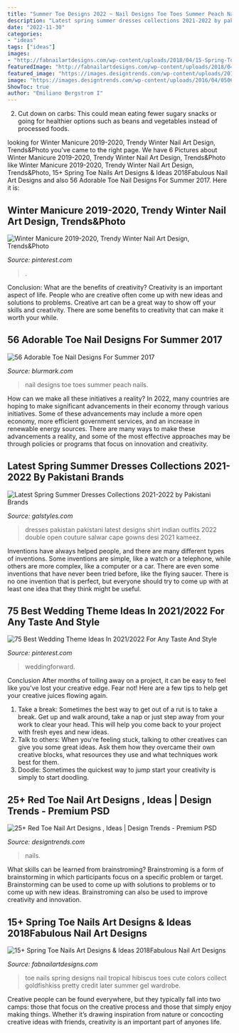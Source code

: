 ```yaml
---
title: "Summer Toe Designs 2022 ~ Nail Designs Toe Toes Summer Peach Nails"
description: "Latest spring summer dresses collections 2021-2022 by pakistani brands"
date: "2022-11-30"
categories:
- "ideas"
tags: ["ideas"]
images:
- "http://fabnailartdesigns.com/wp-content/uploads/2018/04/15-Spring-Toe-Nails-Art-Designs-Ideas-2018-2.jpg"
featuredImage: "http://fabnailartdesigns.com/wp-content/uploads/2018/04/15-Spring-Toe-Nails-Art-Designs-Ideas-2018-2.jpg"
featured_image: "https://images.designtrends.com/wp-content/uploads/2016/04/05065935/Red-Toe-Nails-For-Wedding.jpg"
image: "https://images.designtrends.com/wp-content/uploads/2016/04/05065935/Red-Toe-Nails-For-Wedding.jpg"
ShowToc: true
author: "Emiliano Bergstrom I"
---
```



2. Cut down on carbs: This could mean eating fewer sugary snacks or going for healthier options such as beans and vegetables instead of processed foods.

	

		
looking for Winter Manicure 2019-2020, Trendy Winter Nail Art Design, Trends&amp;Photo you've came to the right page. We have 6 Pictures about Winter Manicure 2019-2020, Trendy Winter Nail Art Design, Trends&amp;Photo like Winter Manicure 2019-2020, Trendy Winter Nail Art Design, Trends&amp;Photo, 15+ Spring Toe Nails Art Designs &amp; Ideas 2018Fabulous Nail Art Designs and also 56 Adorable Toe Nail Designs For Summer 2017. Here it is:
		
    
## Winter Manicure 2019-2020, Trendy Winter Nail Art Design, Trends&amp;Photo

<img loading=lazy src="https://i.pinimg.com/736x/5f/04/cd/5f04cd131403ff415e386f918a5c4958.jpg" onerror="this.onerror=null;this.src='https://tse3.mm.bing.net/th?id=OIP.0Xa98COE_8HIglgertjFBQAAAA&amp;pid=15.1';" alt="Winter Manicure 2019-2020, Trendy Winter Nail Art Design, Trends&amp;Photo">

_Source: pinterest.com_

>. 

	

Conclusion: What are the benefits of creativity?
Creativity is an important aspect of life. People who are creative often come up with new ideas and solutions to problems. Creative art can be a great way to show off your skills and creativity. There are some benefits to creativity that can make it worth your while.

    
## 56 Adorable Toe Nail Designs For Summer 2017

<img loading=lazy src="http://www.blurmark.com/wp-content/uploads/2017/04/Peach-Toes-Nail-Art.jpg" onerror="this.onerror=null;this.src='https://tse1.mm.bing.net/th?id=OIP.1lgQVU3GOAgvC2xscb3GIAHaHa&amp;pid=15.1';" alt="56 Adorable Toe Nail Designs For Summer 2017">

_Source: blurmark.com_

>nail designs toe toes summer peach nails. 

	

How can we make all these initiatives a reality?
In 2022, many countries are hoping to make significant advancements in their economy through various initiatives. Some of these advancements may include a more open economy, more efficient government services, and an increase in renewable energy sources. There are many ways to make these advancements a reality, and some of the most effective approaches may be through policies or programs that focus on innovation and creativity.

    
## Latest Spring Summer Dresses Collections 2021-2022 By Pakistani Brands

<img loading=lazy src="https://www.galstyles.com/wp-content/uploads/2016/06/Long-Front-Open-Double-Shirt-Dresses-Designs-10.jpg" onerror="this.onerror=null;this.src='https://tse3.mm.bing.net/th?id=OIP.A7PChitRiYzCSy8-WbsoPAHaKy&amp;pid=15.1';" alt="Latest Spring Summer Dresses Collections 2021-2022 by Pakistani Brands">

_Source: galstyles.com_

>dresses pakistan pakistani latest designs shirt indian outfits 2022 double open couture salwar cape gowns desi 2021 kameez. 

	

Inventions have always helped people, and there are many different types of inventions. Some inventions are simple, like a watch or a telephone, while others are more complex, like a computer or a car. There are even some inventions that have never been tried before, like the flying saucer. There is no one invention that is perfect, but everyone should try to come up with at least one idea that they think might be useful.

    
## 75 Best Wedding Theme Ideas In 2021/2022 For Any Taste And Style

<img loading=lazy src="https://i.pinimg.com/736x/38/81/fd/3881fdefc3471df402a4fedb6e7bfc5f.jpg" onerror="this.onerror=null;this.src='https://tse1.mm.bing.net/th?id=OIP.MH3D6EbUahQ7b__VzwTmvgAAAA&amp;pid=15.1';" alt="75 Best Wedding Theme Ideas In 2021/2022 For Any Taste And Style">

_Source: pinterest.com_

>weddingforward. 

	

Conclusion
After months of toiling away on a project, it can be easy to feel like you've lost your creative edge. Fear not! Here are a few tips to help get your creative juices flowing again.
1. Take a break: Sometimes the best way to get out of a rut is to take a break. Get up and walk around, take a nap or just step away from your work to clear your head. This will help you come back to your project with fresh eyes and new ideas.
2. Talk to others: When you're feeling stuck, talking to other creatives can give you some great ideas. Ask them how they overcame their own creative blocks, what resources they use and what techniques work best for them.
3. Doodle: Sometimes the quickest way to jump start your creativity is simply to start doodling.

    
## 25+ Red Toe Nail Art Designs , Ideas | Design Trends - Premium PSD

<img loading=lazy src="https://images.designtrends.com/wp-content/uploads/2016/04/05065935/Red-Toe-Nails-For-Wedding.jpg" onerror="this.onerror=null;this.src='https://tse4.mm.bing.net/th?id=OIP.JCV3UL4gsmSKFf2vqnskewHaHa&amp;pid=15.1';" alt="25+ Red Toe Nail Art Designs , Ideas | Design Trends - Premium PSD">

_Source: designtrends.com_

>nails. 

	

What skills can be learned from brainstroming?
Brainstroming is a form of brainstorming in which participants focus on a specific problem or target. Brainstorming can be used to come up with solutions to problems or to come up with new ideas. Brainstroming can also be used to improve creativity and innovation.

    
## 15+ Spring Toe Nails Art Designs &amp; Ideas 2018Fabulous Nail Art Designs

<img loading=lazy src="http://fabnailartdesigns.com/wp-content/uploads/2018/04/15-Spring-Toe-Nails-Art-Designs-Ideas-2018-2.jpg" onerror="this.onerror=null;this.src='https://tse1.mm.bing.net/th?id=OIP.HxM8nOz5ffKiKdGHrlQLYwHaJP&amp;pid=15.1';" alt="15+ Spring Toe Nails Art Designs &amp; Ideas 2018Fabulous Nail Art Designs">

_Source: fabnailartdesigns.com_

>toe nails spring designs nail tropical hibiscus toes cute colors collect goldfishkiss pretty credit later summer gel wardrobe. 

	

Creative people can be found everywhere, but they typically fall into two camps: those that focus on the creative process and those that simply enjoy making things. Whether it’s drawing inspiration from nature or concocting creative ideas with friends, creativity is an important part of anyones life.

